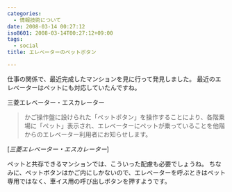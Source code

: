 ```yaml
---
categories:
  - 情報技術について
date: 2008-03-14 00:27:12
iso8601: 2008-03-14T00:27:12+09:00
tags:
  - social
title: エレベーターのペットボタン

---
```


仕事の関係で、最近完成したマンションを見に行って発見しました。
最近のエレベーターはペットにも対応していたんですね。

<div class="quotetitle">三菱エレベーター・エスカレーター</div>

<blockquote cite="http://www.mitsubishi-elevator.com/jp/html/product/option/serv.htm" title="Source: 三菱エレベーター・エスカレーター; Accessed Date: 3/14/2008" class="blockquote">
かご操作盤に設けられた「ペットボタン」を操作することにより、各階乗場に「ペット」表示され、エレベーターにペットが乗っていることを他階からのエレベーター利用者にお知らせします。
</blockquote>

<div class="cite"> [<cite>三菱エレベーター・エスカレーター</cite>] </div>

ペットと共存できるマンションでは、こういった配慮も必要でしょうね。
ちなみに、ペットボタンはかご内にしかないので、エレベーターを呼ぶときはペット専用ではなく、車イス用の呼び出しボタンを押すようです。
